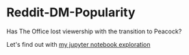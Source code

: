 # Reddit-DM-Popularity
Has The Office lost viewership with the transition to Peacock?

Let's find out with [my jupyter notebook exploration](Reddit_Office_Popularity.ipynb)